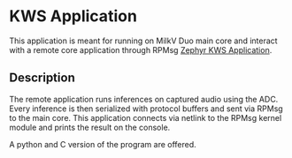 # KWS Application

This application is meant for running on MilkV Duo main core and interact with a remote core application through RPMsg [Zephyr KWS Application](https://github.com/marcosraimondi1/milkv-zephyros/tree/main/kws).

## Description
The remote application runs inferences on captured audio using the ADC. 
Every inference is then serialized with protocol buffers and sent via RPMsg to the main core. 
This application connects via netlink to the RPMsg kernel module and prints the result on the console.

A python and C version of the program are offered.
